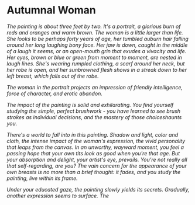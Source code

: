 # Autumnal Woman
<i>
The painting is about three feet by two. It's a portrait, a glorious burn of reds and oranges and warm brown. The woman is a little larger than life. She looks to be perhaps forty years of age, her tumbled auburn hair falling around her long laughing bony face. Her jaw is down, caught in the middle of a laugh it seems, or an open-mouth grin that exudes a vivacity and life. Her eyes, brown or blue or green from moment to moment, are nested in laugh lines. She's wearing rumpled clothing, a scarf around her neck, but her robe is open, and her sunbrowned flesh shows in a streak down to her left breast, which falls out of the robe.

The woman in the portrait projects an impression of friendly intelligence, force of character, and erotic abandon.

The impact of the painting is solid and exhilarating. You find yourself studying the simple, perfect brushwork - you have learned to see brush strokes as individual decisions, and the mastery of those choiceshaunts you.

There's a world to fall into in this painting. Shadow and light, color and cloth, the intense impact of the woman's expression, the vivid personality that leaps from the canvas. In an unworthy, wayward moment, you feel a passing hope that your own tits look as good when you're that age. But your absorption and delight, your artist's eye, prevails. You're not really all that self-regarding, are you? The vain concern for the appearance of your own breasts is no more than a brief thought: it fades, and you study the painting, live within its frame.

Under your educated gaze, the painting slowly yields its secrets. Gradually, another expression seems to surface. The 
</i>

